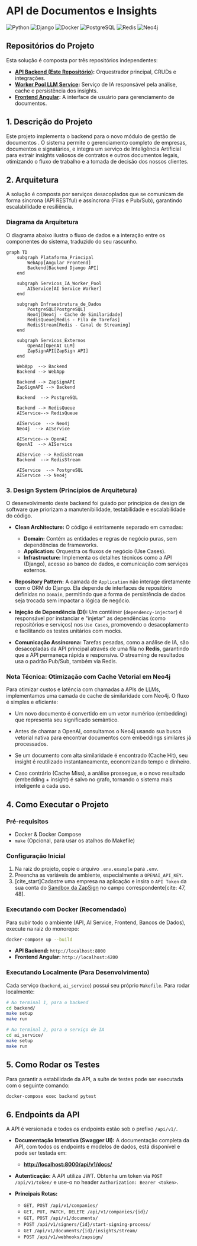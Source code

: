 # API de Documentos e Insights

![Python](https://img.shields.io/badge/Python-3.15-blue.svg)
![Django](https://img.shields.io/badge/Django-5.0-green.svg)
![Docker](https://img.shields.io/badge/Docker-blue.svg)
![PostgreSQL](https://img.shields.io/badge/PostgreSQL-darkblue.svg)
![Redis](https://img.shields.io/badge/Redis-red.svg)
![Neo4j](https://img.shields.io/badge/Neo4j-graph-brightgreen.svg)

## Repositórios do Projeto

Esta solução é composta por três repositórios independentes:

* **[API Backend (Este Repositório)](./):** Orquestrador principal, CRUDs e integrações.
* **[Worker Pool LLM Service](https://github.com/gjovs/worker_pool_llm_service):** Serviço de IA responsável pela análise, cache e persistência dos insights.
* **[Frontend Angular](https://github.com/gjovs/frontend-documents-and-insights):** A interface de usuário para gerenciamento de documentos.


## 1. Descrição do Projeto

Este projeto implementa o backend para o novo módulo de gestão de documentos . O sistema permite o gerenciamento completo de empresas, documentos e signatários, e integra um serviço de Inteligência Artificial para extrair insights valiosos de contratos e outros documentos legais, otimizando o fluxo de trabalho e a tomada de decisão dos nossos clientes.



## 2. Arquitetura

A solução é composta por serviços desacoplados que se comunicam de forma síncrona (API RESTful) e assíncrona (Filas e Pub/Sub), garantindo escalabilidade e resiliência.

### Diagrama da Arquitetura

O diagrama abaixo ilustra o fluxo de dados e a interação entre os componentes do sistema, traduzido do seu rascunho.

```mermaid
graph TD
    subgraph Plataforma_Principal
        WebApp[Angular Frontend]
        Backend[Backend Django API]
    end

    subgraph Servicos_IA_Worker_Pool
        AIService[AI Service Worker]
    end

    subgraph Infraestrutura_de_Dados
        PostgreSQL[PostgreSQL]
        Neo4j[Neo4j - Cache de Similaridade]
        RedisQueue[Redis - Fila de Tarefas]
        RedisStream[Redis - Canal de Streaming]
    end

    subgraph Servicos_Externos
        OpenAI[OpenAI LLM]
        ZapSignAPI[ZapSign API]
    end

    WebApp  --> Backend
    Backend --> WebApp
    
    Backend --> ZapSignAPI
    ZapSignAPI --> Backend
    
    Backend  --> PostgreSQL
    
    Backend --> RedisQueue
    AIService--> RedisQueue
    
    AIService  --> Neo4j
    Neo4j  --> AIService
    
    AIService--> OpenAI
    OpenAI  --> AIService
    
    AIService --> RedisStream
    Backend  --> RedisStream
    
    AIService  --> PostgreSQL
    AIService --> Neo4j
```

### 3. Design System (Princípios de Arquitetura)

O desenvolvimento deste backend foi guiado por princípios de design de software que priorizam a manutenibilidade, testabilidade e escalabilidade do código.

* **Clean Architecture:** O código é estritamente separado em camadas:
    * **Domain:** Contém as entidades e regras de negócio puras, sem dependências de frameworks.
    * **Application:** Orquestra os fluxos de negócio (Use Cases).
    * **Infrastructure:** Implementa os detalhes técnicos como a API (Django), acesso ao banco de dados, e comunicação com serviços externos.

* **Repository Pattern:** A camada de `Application` não interage diretamente com o ORM do Django. Ela depende de interfaces de repositório definidas no `Domain`, permitindo que a forma de persistência de dados seja trocada sem impactar a lógica de negócio.

* **Injeção de Dependência (DI):** Um contêiner (`dependency-injector`) é responsável por instanciar e "injetar" as dependências (como repositórios e serviços) nos `Use Cases`, promovendo o desacoplamento e facilitando os testes unitários com mocks.

* **Comunicação Assíncrona:** Tarefas pesadas, como a análise de IA, são desacopladas da API principal através de uma fila no **Redis**, garantindo que a API permaneça rápida e responsiva. O streaming de resultados usa o padrão Pub/Sub, também via Redis.

### Nota Técnica: Otimização com Cache Vetorial em Neo4j
Para otimizar custos e latência com chamadas a APIs de LLMs, implementamos uma camada de cache de similaridade com Neo4j. O fluxo é simples e eficiente:

- Um novo documento é convertido em um vetor numérico (embedding) que representa seu significado semântico.

- Antes de chamar a OpenAI, consultamos o Neo4j usando sua busca vetorial nativa para encontrar documentos com embeddings similares já processados.

- Se um documento com alta similaridade é encontrado (Cache Hit), seu insight é reutilizado instantaneamente, economizando tempo e dinheiro.

- Caso contrário (Cache Miss), a análise prossegue, e o novo resultado (embedding + insight) é salvo no grafo, tornando o sistema mais inteligente a cada uso.

## 4. Como Executar o Projeto

### Pré-requisitos
* Docker & Docker Compose
* `make` (Opcional, para usar os atalhos do Makefile)

### Configuração Inicial
1.  Na raiz do projeto, copie o arquivo `.env.example` para `.env`.
2.  Preencha as variáveis de ambiente, especialmente a `OPENAI_API_KEY`.
3.  [cite_start]Cadastre uma empresa na aplicação e insira o `API Token` da sua conta do [Sandbox da ZapSign](https://sandbox.app.zapsign.com.br/) no campo correspondente[cite: 47, 48].

### Executando com Docker (Recomendado)
Para subir todo o ambiente (API, AI Service, Frontend, Bancos de Dados), execute na raiz do monorepo:
```bash
docker-compose up --build
```
* **API Backend:** `http://localhost:8000`
* **Frontend Angular:** `http://localhost:4200`

### Executando Localmente (Para Desenvolvimento)
Cada serviço (`backend`, `ai_service`) possui seu próprio `Makefile`. Para rodar localmente:
```bash
# No terminal 1, para o backend
cd backend/
make setup
make run

# No terminal 2, para o serviço de IA
cd ai_service/
make setup
make run
```

## 5. Como Rodar os Testes
Para garantir a estabilidade da API, a suíte de testes pode ser executada com o seguinte comando:
```bash
docker-compose exec backend pytest
```

## 6. Endpoints da API

A API é versionada e todos os endpoints estão sob o prefixo `/api/v1/`.

* **Documentação Interativa (Swagger UI):** A documentação completa da API, com todos os endpoints e modelos de dados, está disponível e pode ser testada em:
    * **[http://localhost:8000/api/v1/docs/](http://localhost:8000/api/v1/docs/)**

* **Autenticação:** A API utiliza JWT. Obtenha um token via `POST /api/v1/token/` e use-o no header `Authorization: Bearer <token>`.

* **Principais Rotas:**
    * `GET, POST /api/v1/companies/`
    * `GET, PUT, PATCH, DELETE /api/v1/companies/{id}/`
    * `GET, POST /api/v1/documents/`
    * `POST /api/v1/signers/{id}/start-signing-process/`
    * `GET /api/v1/documents/{id}/insights/stream/`
    * `POST /api/v1/webhooks/zapsign/`
